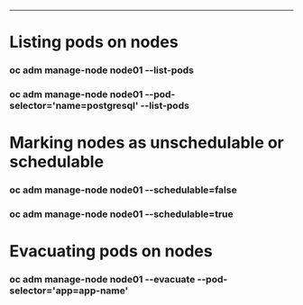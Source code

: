 ---
# Listing pods on nodes

### oc adm manage-node node01 --list-pods
### oc adm manage-node node01 --pod-selector='name=postgresql' --list-pods

# Marking nodes as unschedulable or schedulable

### oc adm manage-node node01 --schedulable=false
### oc adm manage-node node01 --schedulable=true

# Evacuating pods on nodes

### oc adm manage-node  node01 --evacuate --pod-selector='app=app-name'
